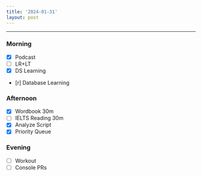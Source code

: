 ```yaml
---
title: '2024-01-31'
layout: post
---
```


---

### Morning

- [x] Podcast
- [ ] LR+LT
- [x] DS Learning
- [r] Database Learning

### Afternoon

- [x] Wordbook 30m
- [ ] IELTS Reading 30m
- [x] Analyze Script
- [x] Priority Queue

### Evening

- [ ] Workout
- [ ] Console PRs
